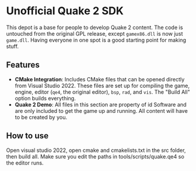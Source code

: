 # Unofficial Quake 2 SDK

This depot is a base for people to develop Quake 2 content. The code is untouched from the original GPL release, except `gamex86.dll` is now just `game.dll`. Having everyone in one spot is a good starting point for making stuff.

## Features

- **CMake Integration**: Includes CMake files that can be opened directly from Visual Studio 2022. These files are set up for compiling the game, engine, editor (`qe4`, the original editor), `bsp`, `rad`, and `vis`. The "Build All" option builds everything.
- **Quake 2 Demo**: All files in this section are property of id Software and are only included to get the game up and running. All content will have to be created by you.

## How to use

Open visual studio 2022, open cmake and cmakelists.txt in the src folder, then build all. Make sure you edit the paths in tools/scripts/quake.qe4 so the editor runs. 

